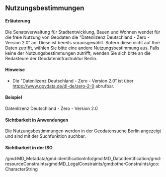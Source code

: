 ## Nutzungsbestimmungen

#### Erläuterung
Die Senatsverwaltung für Stadtentwicklung, Bauen und Wohnen wendet für die freie Nutzung von Geodaten die "Datenlizenz Deutschland - Zero - Version 2.0“ an. Diese ist bereits vorausgewählt. Sofern diese nicht auf Ihre Daten zutrifft, wählen Sie bitte eine andere Nutzungsbestimmung aus. Falls keine der Nutzungsbestimmungen zutrifft, wenden Sie sich bitte an die Redakteure der Geodateninfrastruktur Berlin.

#### Hinweise
* Die "Datenlizenz Deutschland - Zero - Version 2.0“ ist über <a href="https://www.govdata.de/dl-de/zero-2-0" class="popup" target="_blank">https://www.govdata.de/dl-de/zero-2-0</a> abrufbar.

#### Beispiel
Datenlizenz Deutschland - Zero - Version 2.0

#### Sichtbarkeit in Anwendungen
Die Nutzungsbestimmungen werden in der Geodatensuche Berlin angezeigt und sind mit der Suchfunktion suchbar.

#### Sichtbarkeit in der ISO
/gmd:MD_Metadata/gmd:identificationInfo/gmd:MD_DataIdentification/gmd:resourceConstraints/gmd:MD_LegalConstraints/gmd:otherConstraints/gco:CharacterString
